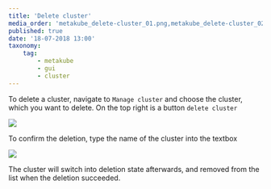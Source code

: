 ```yaml
---
title: 'Delete cluster'
media_order: 'metakube_delete-cluster_01.png,metakube_delete-cluster_02.png'
published: true
date: '18-07-2018 13:00'
taxonomy:
    tag:
        - metakube
        - gui
        - cluster
---
```


To delete a cluster, navigate to `Manage cluster` and choose the cluster, which you want to delete. On the top right is a button `delete cluster`

![](metakube_delete-cluster_01.png)

To confirm the deletion, type the name of the cluster into the textbox

![](metakube_delete-cluster_02.png)

The cluster will switch into deletion state afterwards, and removed from the list when the deletion succeeded.
